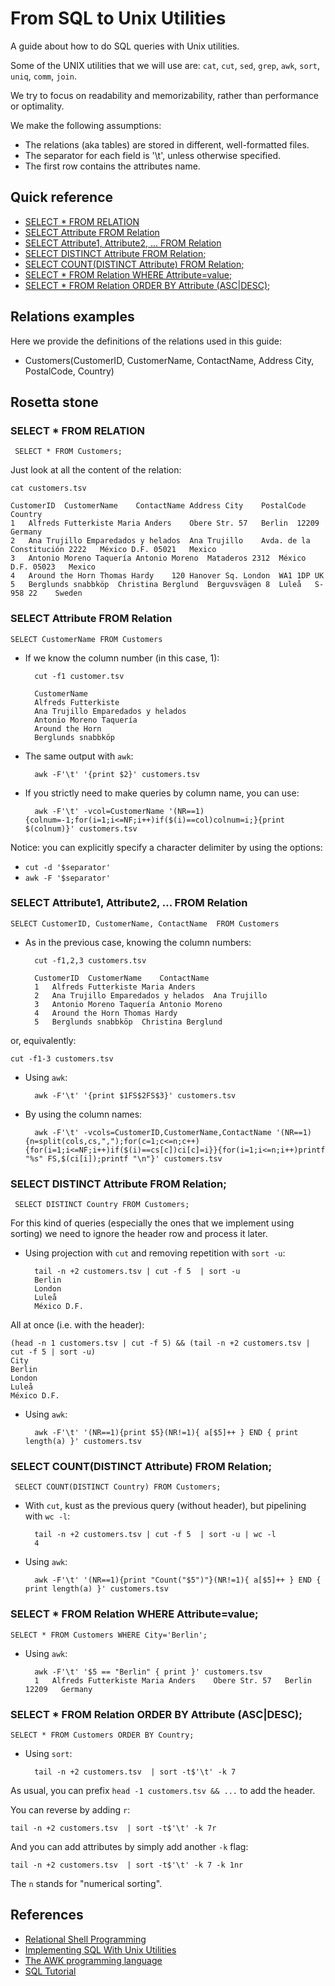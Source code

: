 # From SQL to Unix Utilities
A guide about how to do SQL queries with Unix utilities.

Some of the UNIX utilities that we will use are: `cat`, `cut`, `sed`, `grep`, `awk`, `sort`, `uniq`, `comm`, `join`.

We try to focus on readability and memorizability, rather than performance or optimality.

We make the following assumptions:
- The relations (aka tables) are stored in different, well-formatted files.
- The separator for each field is '\t', unless otherwise specified.
- The first row contains the attributes name.

## Quick reference

- [SELECT * FROM  RELATION](#select--from--relation)
- [SELECT Attribute FROM Relation](#select-attribute-from-relation)
- [SELECT Attribute1, Attribute2, ... FROM Relation](#select-attribute1-attribute2--from-relation)
- [SELECT DISTINCT Attribute FROM Relation;](#select-distinct-attribute-from-relation)
- [SELECT COUNT(DISTINCT Attribute) FROM Relation;](#select-countdistinct-attribute-from-relation)
- [SELECT * FROM Relation WHERE Attribute=value;](#select--from-relation-where-attributevalue)
- [SELECT * FROM Relation ORDER BY Attribute (ASC|DESC);](#select--from-relation-order-by-attribute-ascdesc)

## Relations examples

Here we provide the definitions of the relations used in this guide:

- Customers(CustomerID, CustomerName, ContactName, Address City, PostalCode, Country)


## Rosetta stone


### SELECT * FROM  RELATION

     SELECT * FROM Customers;

Just look at all the content of the relation:

    cat customers.tsv

    CustomerID	CustomerName	ContactName	Address	City	PostalCode	Country
    1	Alfreds Futterkiste	Maria Anders	Obere Str. 57	Berlin	12209	Germany
    2	Ana Trujillo Emparedados y helados	Ana Trujillo	Avda. de la Constitución 2222	México D.F.	05021	Mexico
    3	Antonio Moreno Taquería	Antonio Moreno	Mataderos 2312	México D.F.	05023	Mexico
    4	Around the Horn	Thomas Hardy	120 Hanover Sq.	London	WA1 1DP	UK
    5	Berglunds snabbköp	Christina Berglund	Berguvsvägen 8	Luleå	S-958 22	Sweden


### SELECT Attribute FROM Relation

    SELECT CustomerName FROM Customers

- If we know the column number (in this case, 1):

        cut -f1 customer.tsv

        CustomerName
        Alfreds Futterkiste
        Ana Trujillo Emparedados y helados
        Antonio Moreno Taquería
        Around the Horn
        Berglunds snabbköp

- The same output with `awk`:

        awk -F'\t' '{print $2}' customers.tsv

- If you strictly need to make queries by column name, you can use:

        awk -F'\t' -vcol=CustomerName '(NR==1){colnum=-1;for(i=1;i<=NF;i++)if($(i)==col)colnum=i;}{print $(colnum)}' customers.tsv

Notice: you can explicitly specify a character delimiter by using the options:
- `cut -d '$separator'`
- `awk -F '$separator'`

### SELECT Attribute1, Attribute2, ... FROM Relation

    SELECT CustomerID, CustomerName, ContactName  FROM Customers

- As in the previous case, knowing the column numbers:

        cut -f1,2,3 customers.tsv

        CustomerID	CustomerName	ContactName
        1	Alfreds Futterkiste	Maria Anders
        2	Ana Trujillo Emparedados y helados	Ana Trujillo
        3	Antonio Moreno Taquería	Antonio Moreno
        4	Around the Horn	Thomas Hardy
        5	Berglunds snabbköp	Christina Berglund


or, equivalently:

    cut -f1-3 customers.tsv

- Using `awk`:

        awk -F'\t' '{print $1FS$2FS$3}' customers.tsv

- By using the column names:

        awk -F'\t' -vcols=CustomerID,CustomerName,ContactName '(NR==1){n=split(cols,cs,",");for(c=1;c<=n;c++){for(i=1;i<=NF;i++)if($(i)==cs[c])ci[c]=i}}{for(i=1;i<=n;i++)printf "%s" FS,$(ci[i]);printf "\n"}' customers.tsv


### SELECT DISTINCT Attribute FROM Relation;

     SELECT DISTINCT Country FROM Customers;

For this kind of queries (especially the ones that we implement using sorting) we need to ignore the header row and process it later.

- Using projection with `cut` and removing repetition with `sort -u`:

        tail -n +2 customers.tsv | cut -f 5  | sort -u
        Berlin
        London
        Luleå
        México D.F.

All at once (i.e. with the header):

    (head -n 1 customers.tsv | cut -f 5) && (tail -n +2 customers.tsv | cut -f 5 | sort -u)
    City
    Berlin
    London
    Luleå
    México D.F.


- Using `awk`:

        awk -F'\t' '(NR==1){print $5}(NR!=1){ a[$5]++ } END { print length(a) }' customers.tsv

### SELECT COUNT(DISTINCT Attribute) FROM Relation;

     SELECT COUNT(DISTINCT Country) FROM Customers;

- With `cut`, kust as the previous query (without header), but pipelining with `wc -l`:

        tail -n +2 customers.tsv | cut -f 5  | sort -u | wc -l
        4

- Using `awk`:

        awk -F'\t' '(NR==1){print "Count("$5")"}(NR!=1){ a[$5]++ } END { print length(a) }' customers.tsv

### SELECT * FROM Relation WHERE Attribute=value;

    SELECT * FROM Customers WHERE City='Berlin';

- Using `awk`:

        awk -F'\t' '$5 == "Berlin" { print }' customers.tsv
        1	Alfreds Futterkiste	Maria Anders	Obere Str. 57	Berlin	12209	Germany

### SELECT * FROM Relation ORDER BY Attribute (ASC|DESC);

    SELECT * FROM Customers ORDER BY Country;

- Using `sort`:

        tail -n +2 customers.tsv  | sort -t$'\t' -k 7

As usual, you can prefix `head -1 customers.tsv && ...` to add the header.

You can reverse by adding `r`:

    tail -n +2 customers.tsv  | sort -t$'\t' -k 7r

And you can add attributes by simply add another `-k` flag:

    tail -n +2 customers.tsv  | sort -t$'\t' -k 7 -k 1nr

The `n` stands for "numerical sorting".


## References

- [Relational Shell Programming](http://matt.might.net/articles/sql-in-the-shell/)
- [Implementing SQL With Unix Utilities](https://www.xaprb.com/blog/2012/10/12/implementing-sql-with-unix-utilities/)
- [The AWK programming language](https://ia802309.us.archive.org/25/items/pdfy-MgN0H1joIoDVoIC7/The_AWK_Programming_Language.pdf)
- [SQL Tutorial](https://www.w3schools.com/sql/)
